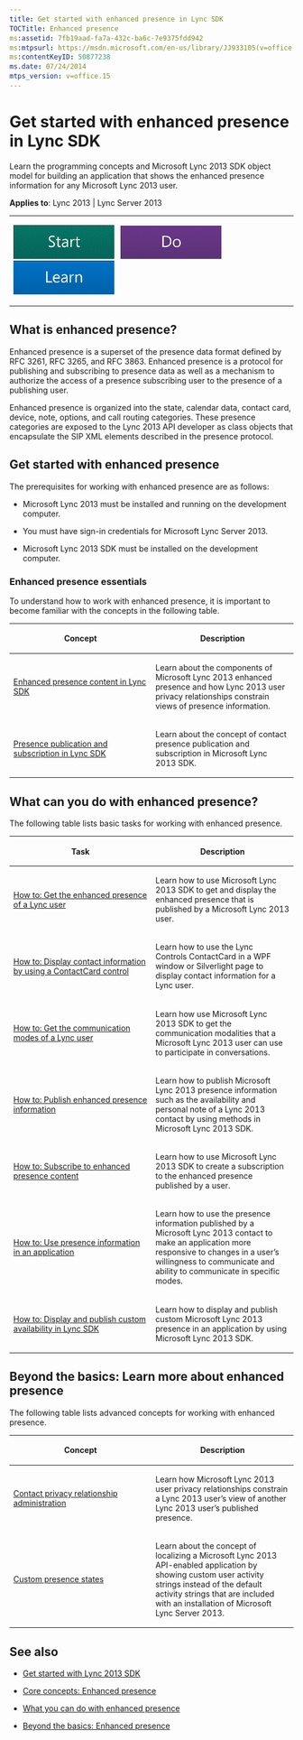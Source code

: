 ```yaml
---
title: Get started with enhanced presence in Lync SDK
TOCTitle: Enhanced presence
ms:assetid: 7fb19aad-fa7a-432c-ba6c-7e9375fdd942
ms:mtpsurl: https://msdn.microsoft.com/en-us/library/JJ933105(v=office.15)
ms:contentKeyID: 50877238
ms.date: 07/24/2014
mtps_version: v=office.15
---
```


# Get started with enhanced presence in Lync SDK

Learn the programming concepts and Microsoft Lync 2013 SDK object model for building an application that shows the enhanced presence information for any Microsoft Lync 2013 user.



**Applies to**: Lync 2013 | Lync Server 2013

 

<table>
<colgroup>
<col style="width: 100%" />
</colgroup>
<tbody>
<tr class="odd">
<td><p><a href="get-started-with-enhanced-presence-in-lync-sdk.md" class="uri"><img src="images/JJ933215.mod_icon_getstartbox(Office.15).gif"/></a>   <a href="get-started-with-enhanced-presence-in-lync-sdk.md" class="uri"><img src="images/JJ933215.mod_icon_dobox(Office.15).gif"/></a>   <a href="get-started-with-enhanced-presence-in-lync-sdk.md" class="uri"><img src="images/JJ933215.mod_icon_startbox(Office.15).gif"/></a></p></td>
</tr>
</tbody>
</table>

## What is enhanced presence?

Enhanced presence is a superset of the presence data format defined by RFC 3261, RFC 3265, and RFC 3863. Enhanced presence is a protocol for publishing and subscribing to presence data as well as a mechanism to authorize the access of a presence subscribing user to the presence of a publishing user.

Enhanced presence is organized into the state, calendar data, contact card, device, note, options, and call routing categories. These presence categories are exposed to the Lync 2013 API developer as class objects that encapsulate the SIP XML elements described in the presence protocol.

## Get started with enhanced presence

The prerequisites for working with enhanced presence are as follows:

  - Microsoft Lync 2013 must be installed and running on the development computer.

  - You must have sign-in credentials for Microsoft Lync Server 2013.

  - Microsoft Lync 2013 SDK must be installed on the development computer.

### Enhanced presence essentials

To understand how to work with enhanced presence, it is important to become familiar with the concepts in the following table.

<table>
<colgroup>
<col style="width: 50%" />
<col style="width: 50%" />
</colgroup>
<thead>
<tr class="header">
<th><p>Concept</p></th>
<th><p>Description</p></th>
</tr>
</thead>
<tbody>
<tr class="odd">
<td><p><a href="enhanced-presence-content-in-lync-sdk.md">Enhanced presence content in Lync SDK</a></p></td>
<td><p>Learn about the components of Microsoft Lync 2013 enhanced presence and how Lync 2013 user privacy relationships constrain views of presence information.</p></td>
</tr>
<tr class="even">
<td><p><a href="presence-publication-and-subscription-in-lync-sdk.md">Presence publication and subscription in Lync SDK</a></p></td>
<td><p>Learn about the concept of contact presence publication and subscription in Microsoft Lync 2013 SDK.</p></td>
</tr>
</tbody>
</table>

## What can you do with enhanced presence?

The following table lists basic tasks for working with enhanced presence.

<table>
<colgroup>
<col style="width: 50%" />
<col style="width: 50%" />
</colgroup>
<thead>
<tr class="header">
<th><p>Task</p></th>
<th><p>Description</p></th>
</tr>
</thead>
<tbody>
<tr class="odd">
<td><p><a href="how-to-get-the-enhanced-presence-of-a-lync-user.md">How to: Get the enhanced presence of a Lync user</a></p></td>
<td><p>Learn how to use Microsoft Lync 2013 SDK to get and display the enhanced presence that is published by a Microsoft Lync 2013 user.</p></td>
</tr>
<tr class="even">
<td><p><a href="how-to-display-contact-information-by-using-a-contactcard-control.md">How to: Display contact information by using a ContactCard control</a></p></td>
<td><p>Learn how to use the Lync Controls ContactCard in a WPF window or Silverlight page to display contact information for a Lync user.</p></td>
</tr>
<tr class="odd">
<td><p><a href="how-to-get-the-communication-modes-of-a-lync-user.md">How to: Get the communication modes of a Lync user</a></p></td>
<td><p>Learn how use Microsoft Lync 2013 SDK to get the communication modalities that a Microsoft Lync 2013 user can use to participate in conversations.</p></td>
</tr>
<tr class="even">
<td><p><a href="how-to-publish-enhanced-presence-information.md">How to: Publish enhanced presence information</a></p></td>
<td><p>Learn how to publish Microsoft Lync 2013 presence information such as the availability and personal note of a Lync 2013 contact by using methods in Microsoft Lync 2013 SDK.</p></td>
</tr>
<tr class="odd">
<td><p><a href="how-to-subscribe-to-enhanced-presence-content.md">How to: Subscribe to enhanced presence content</a></p></td>
<td><p>Learn how to use Microsoft Lync 2013 SDK to create a subscription to the enhanced presence published by a user.</p></td>
</tr>
<tr class="even">
<td><p><a href="how-to-use-presence-information-in-an-application.md">How to: Use presence information in an application</a></p></td>
<td><p>Learn how to use the presence information published by a Microsoft Lync 2013 contact to make an application more responsive to changes in a user’s willingness to communicate and ability to communicate in specific modes.</p></td>
</tr>
<tr class="odd">
<td><p><a href="how-to-display-and-publish-custom-availability-in-lync-sdk.md">How to: Display and publish custom availability in Lync SDK</a></p></td>
<td><p>Learn how to display and publish custom Microsoft Lync 2013 presence in an application by using Microsoft Lync 2013 SDK.</p></td>
</tr>
</tbody>
</table>

## Beyond the basics: Learn more about enhanced presence

The following table lists advanced concepts for working with enhanced presence.

<table>
<colgroup>
<col style="width: 50%" />
<col style="width: 50%" />
</colgroup>
<thead>
<tr class="header">
<th><p>Concept</p></th>
<th><p>Description</p></th>
</tr>
</thead>
<tbody>
<tr class="odd">
<td><p><a href="contact-privacy-relationship-administration.md">Contact privacy relationship administration</a></p></td>
<td><p>Learn how Microsoft Lync 2013 user privacy relationships constrain a Lync 2013 user’s view of another Lync 2013 user’s published presence.</p></td>
</tr>
<tr class="even">
<td><p><a href="custom-presence-states.md">Custom presence states</a></p></td>
<td><p>Learn about the concept of localizing a Microsoft Lync 2013 API-enabled application by showing custom user activity strings instead of the default activity strings that are included with an installation of Microsoft Lync Server 2013.</p></td>
</tr>
</tbody>
</table>

## See also

  - [Get started with Lync 2013 SDK](get-started-with-lync-2013-sdk.md)

  - [Core concepts: Enhanced presence](core-concepts-enhanced-presence.md)

  - [What you can do with enhanced presence](what-you-can-do-with-enhanced-presence.md)

  - [Beyond the basics: Enhanced presence](beyond-the-basics-enhanced-presence.md)

